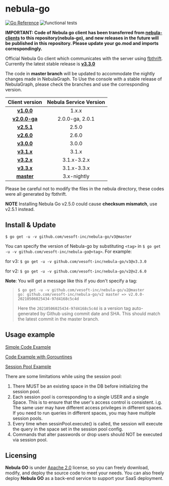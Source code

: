 # nebula-go

[![Go Reference](https://pkg.go.dev/badge/github.com/vesoft-inc/nebula-go/v3.svg)](https://pkg.go.dev/github.com/vesoft-inc/nebula-go/v3)
![functional tests](https://github.com/vesoft-inc/nebula-go/actions/workflows/test.yaml/badge.svg)

**IMPORTANT: Code of Nebula go client has been transferred from [nebula-clients](https://github.com/vesoft-inc/nebula-clients) to this repository(nebula-go), and new releases in the future will be published in this repository.
Please update your go.mod and imports correspondingly.**

Official Nebula Go client which communicates with the server using [fbthrift](https://github.com/facebook/fbthrift/). Currently the latest stable release is **[v3.3.0](https://github.com/vesoft-inc/nebula-go/tree/release-v3.3)**

The code in **master branch** will be updated to accommodate the nightly changes made in NebulaGraph.
To Use the console with a stable release of NebulaGraph, please check the branches and use the corresponding version.

| Client version | Nebula Service Version|
|:--------------:|:-------------------:|
|   **[v1.0.0](https://github.com/vesoft-inc/nebula-go/tree/v1.0)**              |       1.x.x         |
|   **[v2.0.0-ga](https://github.com/vesoft-inc/nebula-go/tree/v2.0.0-ga)**      |       2.0.0-ga, 2.0.1    |
|   **[v2.5.1](https://github.com/vesoft-inc/nebula-go/tree/v2.5.1)**      |       2.5.0    |
|   **[v2.6.0](https://github.com/vesoft-inc/nebula-go/tree/v2.6.0)**      |       2.6.0    |
|   **[v3.0.0](https://github.com/vesoft-inc/nebula-go/tree/v3.0.0)**      |       3.0.0    |
|   **[v3.1.x](https://github.com/vesoft-inc/nebula-go/tree/v3.1.0)**      |       3.1.x    |
|   **[v3.2.x](https://github.com/vesoft-inc/nebula-go/tree/v3.2.0)**      |       3.1.x-3.2.x    |
|   **[v3.3.x](https://github.com/vesoft-inc/nebula-go/tree/v3.3.0)**      |       3.1.x-3.3.x    |
|   **[master](https://github.com/vesoft-inc/nebula-go/tree/master)**     |       3.x-nightly |

Please be careful not to modify the files in the nebula directory, these codes were all generated by fbthrift.

**NOTE** Installing Nebula Go v2.5.0 could cause **checksum mismatch**, use v2.5.1 instead.

## Install & Update

```shell
$ go get -u -v github.com/vesoft-inc/nebula-go/v3@master
```

You can specify the version of Nebula-go by substituting `<tag>` in `$ go get -u -v github.com/vesoft-inc/nebula-go@<tag>`.
For example:

  for v3: `$ go get -u -v github.com/vesoft-inc/nebula-go/v3@v3.3.0`

  for v2: `$ go get -u -v github.com/vesoft-inc/nebula-go/v2@v2.6.0`

**Note**: You will get a message like this if you don't specify a tag:

> ```shell
> $ go get -u -v github.com/vesoft-inc/nebula-go/v2@master
> go: github.com/vesoft-inc/nebula-go/v2 master => v2.0.0-20210506025434-97d4168c5c4d
> ```
>
> Here the `20210506025434-97d4168c5c4d` is a version tag auto-generated by Github using commit date and SHA.
> This should match the latest commit in the master branch.

## Usage example

[Simple Code Example](https://github.com/vesoft-inc/nebula-go/tree/master/basic_example/graph_client_basic_example.go)

[Code Example with Gorountines](https://github.com/vesoft-inc/nebula-go/tree/master/gorountines_example/graph_client_goroutines_example.go)

[Session Pool Example](https://github.com/vesoft-inc/nebula-go/blob/master/session_pool_example/session_pool_example.go)

There are some limitations while using the session pool:
1. There MUST be an existing space in the DB before initializing the session pool.
2. Each session pool is corresponding to a single USER and a single Space. This is to ensure that the user's access control is consistent. i.g. The same user may have different access privileges in different spaces. If you need to run queries in different spaces, you may have multiple session pools.
3. Every time when sessinPool.execute() is called, the session will execute the query in the space set in the session pool config.
4. Commands that alter passwords or drop users should NOT be executed via session pool.

## Licensing

**Nebula GO** is under [Apache 2.0](https://www.apache.org/licenses/LICENSE-2.0) license, so you can freely download, modify, and deploy the source code to meet your needs. You can also freely deploy **Nebula GO** as a back-end service to support your SaaS deployment.

